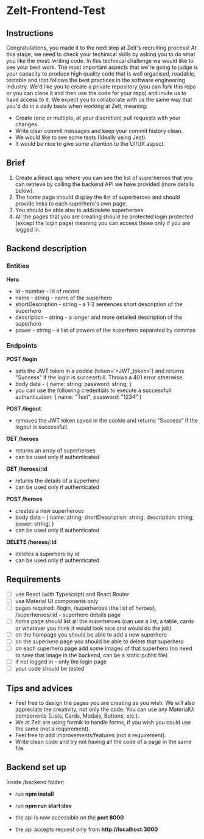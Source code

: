 # Zelt-Frontend-Test
## Instructions
Congratulations, you made it to the next step at Zelt's recruiting process! At this stage, we need to check your techinical skills by asking you to do what you like the most: writing code. In this technical challenge we would like to see your best work. The most important aspects that we're going to judge is your capacity to produce high quality code that is well organised, readable, testable and that follows the best practices in the software engineering industry. We'd like you to create a private repository (you can fork this repo or you can clone it and then use the code for your repo) and invite us to have access to it. We expect you to collaborate with us the same way that you'd do in a daily basis when working at Zelt, meaning:

* Create (one or multiple, at your discretion) pull requests with your changes.
* Write clear commit messages and keep your commit history clean.
* We would like to see some tests (Ideally using Jest).
* It would be nice to give some attention to the UI/UX aspect.

## Brief
1. Create a React app where you can see the list of superheroes that you can retrieve by calling the backend API we have provided (more details below).
2. The home page should display the list of superheroes and should provide links to each superhero's own page.
3. You should be able also to add/delete superheroes.
4. All the pages that you are creating should be protected login protected (except the login page) meaning you can access those only if you are logged in.

## Backend description
### Entities
**Hero**
* id - number - id of record
* name - string - name of the superhero
* shortDescription - string - a 1-2 sentences short description of the superhero
* description - string - a longer and more detailed description of the superhero
* power - string - a list of powers of the superhero separated by commas

### Endpoints
**POST /login** 
* sets the JWT token in a cookie (token='<JWT_token>') and returns "Success" if the login is successfull. Throws a 401 error otherwise.
* body data - { name: string; password: string; }
* you can use the following credentials to execute a successfull authentication: { name: "Test", password: "1234" }

**POST /logout**
* removes the JWT token saved in the cookie and returns "Success" if the logout is successfull.


**GET /heroes**
* returns an array of superheroes
* can be used only if authenticated

**GET /heroes/:id**
* returns the details of a superhero
* can be used only if authenticated

**POST /heroes**
* creates a new superheroes
* body data - { name: string; shortDescription: string; description: string; power: string; }
* can be used only if authenticated

**DELETE /heroes/:id**
* deletes a superhero by id
* can be used only if authenticated

## Requirements
- [ ] use React (with Typescript) and React Router
- [ ] use Material UI components only
- [ ] pages required: /login, /superheroes (the list of heroes), /superheroes/:id - superhero details page
- [ ] home page should list all the superheroes (can use a list, a table, cards or whatever you think it would look nice and would do the job)
- [ ] on the hompage you should be able to add a new superhero
- [ ] on the superhero page you should be able to delete that superhero
- [ ] on each superhero page add some images of that superhero (no need to save that image in the backend, can be a static public file)
- [ ] if not logged in - only the login page
- [ ] your code should be tested

## Tips and advices
* Feel free to design the pages you are creating as you wish. We will also appreciate the creativity, not only the code. You can use any MaterialUI components (Lists, Cards, Modals, Buttons, etc.).
* We at Zelt are using formik to handle forms, if you wish you could use the same (not a requirement).
* Feel free to add improvements/features (not a requirement).
* Write clean code and try not having all the code of a page in the same file.

## Backend set up
Inside /backend folder:
* run **npm install**
* run **npm run start:dev**
* the api is now accessible on the **port 8000**

 * the api accepts request only from **http://localhost:3000**
